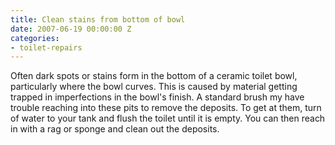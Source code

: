 ```yaml
---
title: Clean stains from bottom of bowl
date: 2007-06-19 00:00:00 Z
categories:
- toilet-repairs
---
```


Often dark spots or stains form in the bottom of a ceramic toilet bowl, particularly where the bowl curves. This is caused by material getting trapped in imperfections in the bowl's finish. A standard brush my have trouble reaching into these pits to remove the deposits. To get at them, turn of water to your tank and flush the toilet until it is empty. You can then reach in with a rag or sponge and clean out the deposits.

